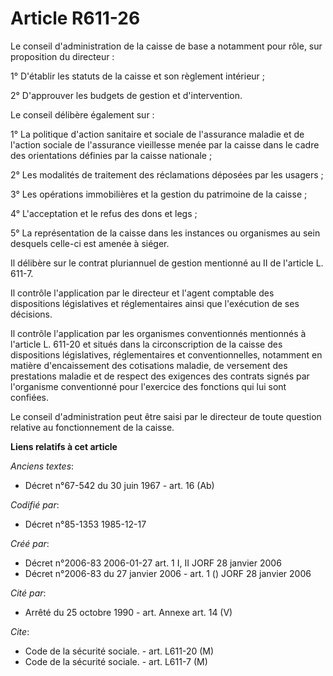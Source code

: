 # Article R611-26

Le conseil d'administration de la caisse de base a notamment pour rôle, sur proposition du directeur :

1° D'établir les statuts de la caisse et son règlement intérieur ;

2° D'approuver les budgets de gestion et d'intervention.

Le conseil délibère également sur :

1° La politique d'action sanitaire et sociale de l'assurance maladie et de l'action sociale de l'assurance vieillesse menée
par la caisse dans le cadre des orientations définies par la caisse nationale ;

2° Les modalités de traitement des réclamations déposées par les usagers ;

3° Les opérations immobilières et la gestion du patrimoine de la caisse ;

4° L'acceptation et le refus des dons et legs ;

5° La représentation de la caisse dans les instances ou organismes au sein desquels celle-ci est amenée à siéger.

Il délibère sur le contrat pluriannuel de gestion mentionné au II de l'article L. 611-7.

Il contrôle l'application par le directeur et l'agent comptable des dispositions législatives et réglementaires ainsi que
l'exécution de ses décisions.

Il contrôle l'application par les organismes conventionnés mentionnés à l'article L. 611-20 et situés dans la circonscription
de la caisse des dispositions législatives, réglementaires et conventionnelles, notamment en matière d'encaissement des
cotisations maladie, de versement des prestations maladie et de respect des exigences des contrats signés par l'organisme
conventionné pour l'exercice des fonctions qui lui sont confiées.

Le conseil d'administration peut être saisi par le directeur de toute question relative au fonctionnement de la caisse.

**Liens relatifs à cet article**

_Anciens textes_:

  - Décret n°67-542 du 30 juin 1967 - art. 16 (Ab)

_Codifié par_:

  - Décret n°85-1353 1985-12-17

_Créé par_:

  - Décret n°2006-83 2006-01-27 art. 1 I, II JORF 28 janvier 2006
  - Décret n°2006-83 du 27 janvier 2006 - art. 1 () JORF 28 janvier 2006

_Cité par_:

  - Arrêté du 25 octobre 1990 - art. Annexe art. 14 (V)

_Cite_:

  - Code de la sécurité sociale. - art. L611-20 (M)
  - Code de la sécurité sociale. - art. L611-7 (M)
